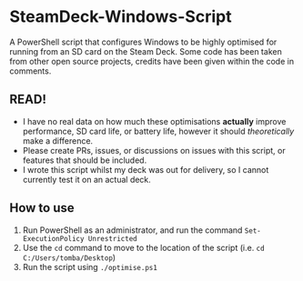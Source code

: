 # SteamDeck-Windows-Script
A PowerShell script that configures Windows to be highly optimised for running from an SD card on the Steam Deck.
Some code has been taken from other open source projects, credits have been given within the code in comments.

## READ!
- I have no real data on how much these optimisations **actually** improve performance, SD card life, or battery life, however it should *theoretically* make a difference.
- Please create PRs, issues, or discussions on issues with this script, or features that should be included.
- I wrote this script whilst my deck was out for delivery, so I cannot currently test it on an actual deck.

## How to use

1) Run PowerShell as an administrator, and run the command `Set-ExecutionPolicy Unrestricted`
2) Use the `cd` command to move to the location of the script (i.e. `cd C:/Users/tomba/Desktop`)
3) Run the script using `./optimise.ps1`
